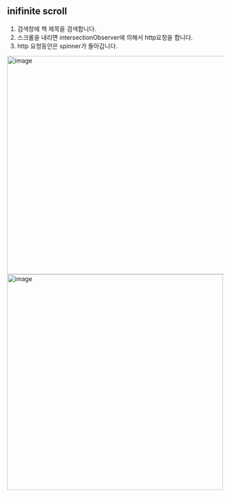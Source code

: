 ## inifinite scroll

1. 검색창에 책 제목을 검색합니다.
2. 스크롤을 내리면 intersectionObserver에 의해서 http요청을 합니다.
3. http 요청동안은 spinner가 돌아갑니다.

<img width="508" alt="image" src="https://user-images.githubusercontent.com/61320923/177003062-9814cae7-0e76-4b41-b22b-a2f62939c7e2.png">
<img width="502" alt="image" src="https://user-images.githubusercontent.com/61320923/177003124-dadaa473-1005-417d-bd0e-f51acf6cf945.png">
